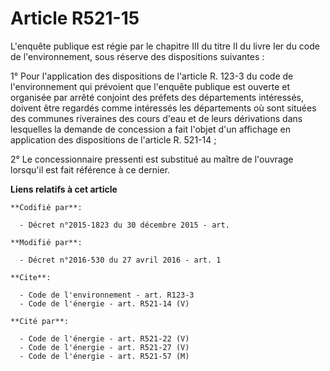 # Article R521-15

L'enquête publique est régie par le chapitre III du titre II du livre Ier du code de l'environnement, sous réserve des
dispositions suivantes : 

1° Pour l'application des dispositions de l'article R. 123-3 du code de l'environnement qui prévoient que l'enquête publique
est ouverte et organisée par arrêté conjoint des préfets des départements intéressés, doivent être regardés comme intéressés
les départements où sont situées des communes riveraines des cours d'eau et de leurs dérivations dans lesquelles la demande
de concession a fait l'objet d'un affichage en application des dispositions de l'article R. 521-14 ; 

2° Le concessionnaire pressenti est substitué au maître de l'ouvrage lorsqu'il est fait référence à ce dernier.

**Liens relatifs à cet article**

	**Codifié par**:

	  - Décret n°2015-1823 du 30 décembre 2015 - art.

	**Modifié par**:

	  - Décret n°2016-530 du 27 avril 2016 - art. 1

	**Cite**:

	  - Code de l'environnement - art. R123-3
	  - Code de l'énergie - art. R521-14 (V)

	**Cité par**:

	  - Code de l'énergie - art. R521-22 (V)
	  - Code de l'énergie - art. R521-27 (V)
	  - Code de l'énergie - art. R521-57 (M)
